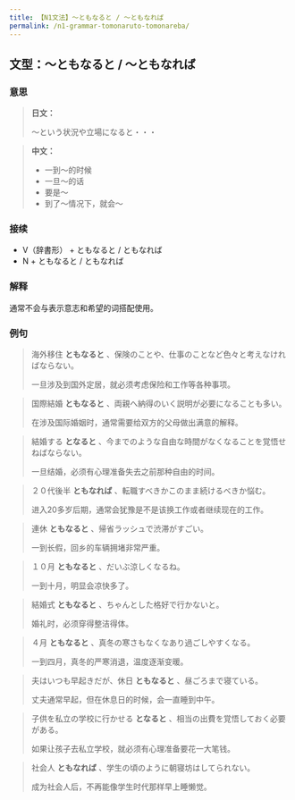 ```yaml
---
title: 【N1文法】〜ともなると / 〜ともなれば
permalink: /n1-grammar-tomonaruto-tomonareba/
---
```


## 文型：〜ともなると / 〜ともなれば

### 意思

> **日文：**
>
> 〜という状況や立場になると・・・

> **中文：**
>
> * 一到〜的时候
> * 一旦〜的话
> * 要是〜
> * 到了〜情况下，就会〜

### 接续

- V（辞書形） + ともなると / ともなれば
- N + ともなると / ともなれば

### 解释

通常不会与表示意志和希望的词搭配使用。

### 例句

> 海外移住 **ともなると** 、保険のことや、仕事のことなど色々と考えなければならない。
> 
> 一旦涉及到国外定居，就必须考虑保险和工作等各种事项。

> 国際結婚 **ともなると** 、両親へ納得のいく説明が必要になることも多い。
> 
> 在涉及国际婚姻时，通常需要给双方的父母做出满意的解释。

> 結婚する **となると** 、今までのような自由な時間がなくなることを覚悟せねばならない。
> 
> 一旦结婚，必须有心理准备失去之前那种自由的时间。

> ２０代後半 **ともなれば** 、転職すべきかこのまま続けるべきか悩む。
> 
> 进入20多岁后期，通常会犹豫是不是该换工作或者继续现在的工作。

> 連休 **ともなると** 、帰省ラッシュで渋滞がすごい。
> 
> 一到长假，回乡的车辆拥堵非常严重。

> １０月 **ともなると** 、だいぶ涼しくなるね。
> 
> 一到十月，明显会凉快多了。

> 結婚式 **ともなると** 、ちゃんとした格好で行かないと。
> 
> 婚礼时，必须穿得整洁得体。

> ４月 **ともなると** 、真冬の寒さもなくなあり過ごしやすくなる。
> 
> 一到四月，真冬的严寒消退，温度逐渐变暖。

> 夫はいつも早起きだが、休日 **ともなると** 、昼ごろまで寝ている。
> 
> 丈夫通常早起，但在休息日的时候，会一直睡到中午。

> 子供を私立の学校に行かせる **となると** 、相当の出費を覚悟しておく必要がある。
> 
> 如果让孩子去私立学校，就必须有心理准备要花一大笔钱。

> 社会人 **ともなれば** 、学生の頃のように朝寝坊はしてられない。
> 
> 成为社会人后，不再能像学生时代那样早上睡懒觉。